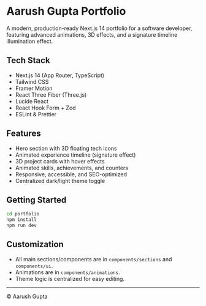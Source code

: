 # Aarush Gupta Portfolio

A modern, production-ready Next.js 14 portfolio for a software developer, featuring advanced animations, 3D effects, and a signature timeline illumination effect.

## Tech Stack
- Next.js 14 (App Router, TypeScript)
- Tailwind CSS
- Framer Motion
- React Three Fiber (Three.js)
- Lucide React
- React Hook Form + Zod
- ESLint & Prettier

## Features
- Hero section with 3D floating tech icons
- Animated experience timeline (signature effect)
- 3D project cards with hover effects
- Animated skills, achievements, and counters
- Responsive, accessible, and SEO-optimized
- Centralized dark/light theme toggle

## Getting Started
```bash
cd portfolio
npm install
npm run dev
```

## Customization
- All main sections/components are in `components/sections` and `components/ui`.
- Animations are in `components/animations`.
- Theme logic is centralized for easy editing.

---

© Aarush Gupta
